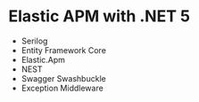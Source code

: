 # Elastic APM with .NET 5
- Serilog
- Entity Framework Core
- Elastic.Apm
- NEST
- Swagger Swashbuckle
- Exception Middleware
